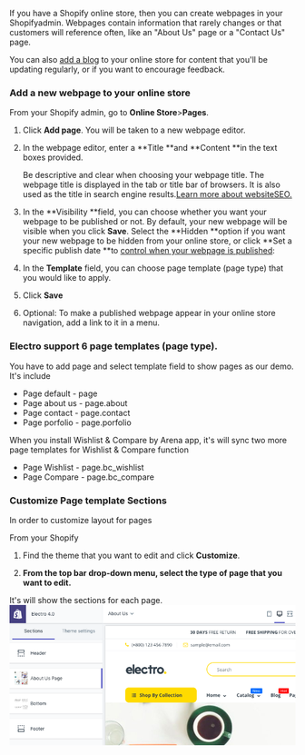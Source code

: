 If you have a Shopify online store, then you can create webpages in your Shopifyadmin. Webpages contain information that rarely changes or that customers will reference often, like an "About Us" page or a "Contact Us" page.

You can also [add a blog](https://help.shopify.com/en/manual/sell-online/online-store/blogs) to your online store for content that you'll be updating regularly, or if you want to encourage feedback.

### Add a new webpage to your online store

From your Shopify admin, go to **Online Store**&gt;**Pages**.

1. Click **Add page**. You will be taken to a new webpage editor.

2. In the webpage editor, enter a **Title **and **Content **in the text boxes provided.

   Be descriptive and clear when choosing your webpage title. The webpage title is displayed in the tab or title bar of browsers. It is also used as the title in search engine results.[Learn more about websiteSEO.](https://help.shopify.com/en/manual/promoting-marketing/seo)

3. In the **Visibility **field, you can choose whether you want your webpage to be published or not. By default, your new webpage will be visible when you click **Save**. Select the **Hidden **option if you want your new webpage to be hidden from your online store, or click **Set a specific publish date **to [control when your webpage is published](https://help.shopify.com/en/manual/productivity-tools/future-publishing):

4. In the **Template** field, you can choose page template \(page type\) that you would like to apply.

5. Click **Save**

6. Optional: To make a published webpage appear in your online store navigation, add a link to it in a menu.

### Electro support 6 page templates \(page type\).

You have to add page and select template field to show pages as our demo. It's include

* Page default - page
* Page about us - page.about
* Page contact - page.contact
* Page porfolio - page.porfolio

When you install Wishlist & Compare by Arena app, it's will sync two more page templates for Wishlist & Compare function

* Page Wishlist - page.bc\_wishlist
* Page Compare - page.bc\_compare

### Customize Page template Sections

In order to customize layout for pages

From your Shopify

1. Find the theme that you want to edit and click **Customize**.

2. **From the top bar drop-down menu, select the type of page that you want to edit.**

It's will show the sections for each page.![](/assets/page.png)

